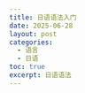 ```yaml
---
title: 日语语法入门
date: 2025-06-28
layout: post
categories:
  - 语言
  - 日语
toc: true
excerpt: 日语语法
---
```


